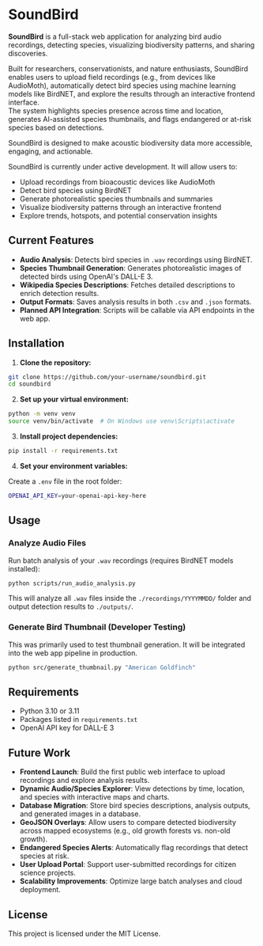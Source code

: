 # SoundBird

**SoundBird** is a full-stack web application for analyzing bird audio recordings, detecting species, visualizing biodiversity patterns, and sharing discoveries.

Built for researchers, conservationists, and nature enthusiasts, SoundBird enables users to upload field recordings (e.g., from devices like AudioMoth), automatically detect bird species using machine learning models like BirdNET, and explore the results through an interactive frontend interface.  
The system highlights species presence across time and location, generates AI-assisted species thumbnails, and flags endangered or at-risk species based on detections.

SoundBird is designed to make acoustic biodiversity data more accessible, engaging, and actionable.

SoundBird is currently under active development. It will allow users to:

- Upload recordings from bioacoustic devices like AudioMoth
- Detect bird species using BirdNET
- Generate photorealistic species thumbnails and summaries
- Visualize biodiversity patterns through an interactive frontend
- Explore trends, hotspots, and potential conservation insights

## Current Features

- **Audio Analysis**: Detects bird species in `.wav` recordings using BirdNET.
- **Species Thumbnail Generation**: Generates photorealistic images of detected birds using OpenAI's DALL-E 3.
- **Wikipedia Species Descriptions**: Fetches detailed descriptions to enrich detection results.
- **Output Formats**: Saves analysis results in both `.csv` and `.json` formats.
- **Planned API Integration**: Scripts will be callable via API endpoints in the web app.

## Installation

1. **Clone the repository:**

```bash
git clone https://github.com/your-username/soundbird.git
cd soundbird
```

2. **Set up your virtual environment:**

```bash
python -m venv venv
source venv/bin/activate  # On Windows use venv\Scripts\activate
```

3. **Install project dependencies:**

```bash
pip install -r requirements.txt
```

4. **Set your environment variables:**

Create a `.env` file in the root folder:

```bash
OPENAI_API_KEY=your-openai-api-key-here
```

## Usage

### Analyze Audio Files

Run batch analysis of your `.wav` recordings (requires BirdNET models installed):

```bash
python scripts/run_audio_analysis.py
```

This will analyze all `.wav` files inside the `./recordings/YYYYMMDD/` folder and output detection results to `./outputs/`.

### Generate Bird Thumbnail (Developer Testing)

This was primarily used to test thumbnail generation. It will be integrated into the web app pipeline in production.

```bash
python src/generate_thumbnail.py "American Goldfinch"
```

## Requirements

- Python 3.10 or 3.11
- Packages listed in `requirements.txt`
- OpenAI API key for DALL-E 3

## Future Work

- **Frontend Launch**: Build the first public web interface to upload recordings and explore analysis results.
- **Dynamic Audio/Species Explorer**: View detections by time, location, and species with interactive maps and charts.
- **Database Migration**: Store bird species descriptions, analysis outputs, and generated images in a database.
- **GeoJSON Overlays**: Allow users to compare detected biodiversity across mapped ecosystems (e.g., old growth forests vs. non-old growth).
- **Endangered Species Alerts**: Automatically flag recordings that detect species at risk.
- **User Upload Portal**: Support user-submitted recordings for citizen science projects.
- **Scalability Improvements**: Optimize large batch analyses and cloud deployment.

## License

This project is licensed under the MIT License.

